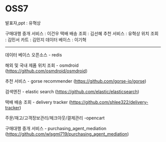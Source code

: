 # OSS7


발표자,ppt : 유혁상

구매대행 중개 서비스 : 이건우
택배 배송 조회 : 김선혜
추천 서비스 : 유혁상
위치 조회 : 김민서
카트 : 김민지
데이터 베이스 : 이기혁


----------
데이터 베이스 오픈소스 - redis

해외 및 국내 제품 위치 조회 - osmdroid
(https://github.com/osmdroid/osmdroid)

추천 서비스 - gorse recommender
(https://github.com/gorse-io/gorse)

검색엔진 - elastic search
(https://github.com/elastic/elasticsearch)

택배 배송 조회 - delivery tracker
(https://github.com/shlee322/delivery-tracker)

주문/재고/고객정보관리/체크아웃/결제관리 -opencart

구매대행 중개 서비스 - purchasing_agent_mediation
(https://github.com/wlsgml719/purchasing_agent_mediation)
